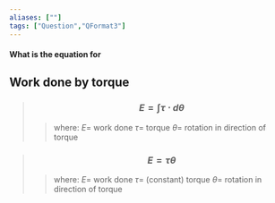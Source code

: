 ```yaml
---
aliases: [""]
tags: ["Question","QFormat3"]
---
```


#### What is the equation for
## Work done by torque

> ### $$ E = \int \tau \cdot d\theta $$ 
>> where:
>> $E=$ work done
>> $\tau=$ torque
>> $\theta=$ rotation in direction of torque

> ### $$ E = \tau\theta $$ 
>> where:
>> $E=$ work done
>> $\tau=$ (constant) torque
>> $\theta=$ rotation in direction of torque
